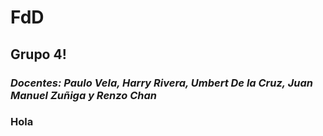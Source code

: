 # FdD
## Grupo 4!
### *Docentes: Paulo Vela, Harry Rivera, Umbert De la Cruz, Juan Manuel Zuñiga y Renzo Chan*

### Hola

